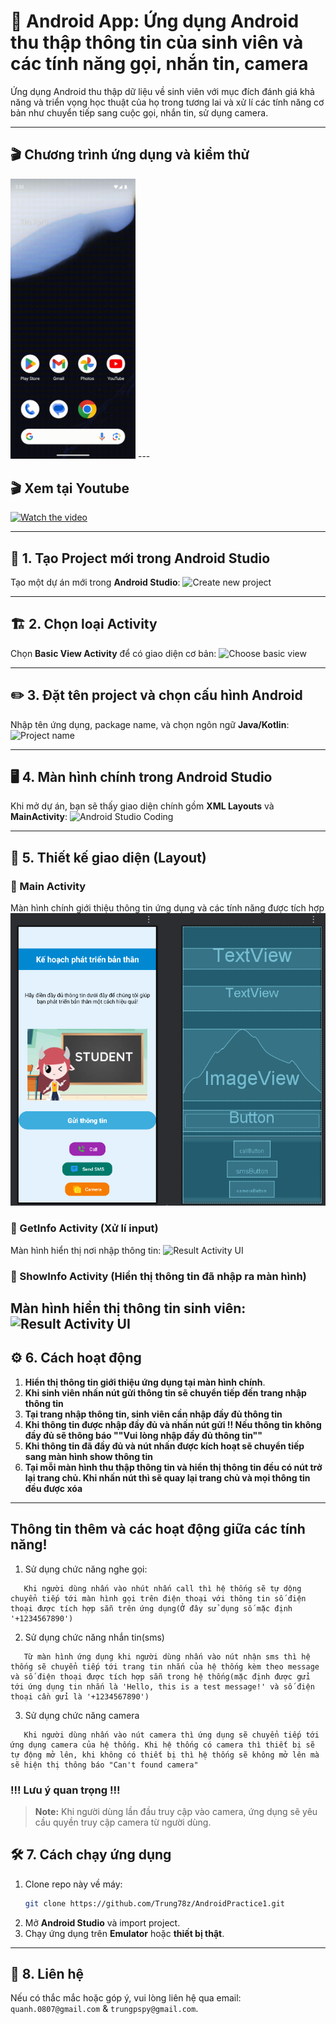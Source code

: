 # 📱 Android App: Ứng dụng Android thu thập thông tin của sinh viên và các tính năng gọi, nhắn tin, camera

Ứng dụng Android thu thập dữ liệu về sinh viên với mục đích đánh giá khả năng và triển vọng học thuật của họ trong tương lai và xử lí các tính năng cơ bản như chuyển tiếp sang cuộc gọi, nhắn tin, sử dụng camera.

---
## 🎬 Chương trình ứng dụng và kiểm thử
<img src="images/output.gif" width="200" alt="Demo GIF">
---

##  🎬 Xem tại Youtube
[![Watch the video](https://img.youtube.com/vi/cjbWnHLpAec/maxresdefault.jpg)](https://youtube.com/shorts/cjbWnHLpAec)



---

## 🚀 1. Tạo Project mới trong Android Studio
Tạo một dự án mới trong **Android Studio**:
![Create new project](images/1.png)

---

## 🏗️ 2. Chọn loại Activity
Chọn **Basic View Activity** để có giao diện cơ bản:
![Choose basic view](images/2.png)

---

## ✏️ 3. Đặt tên project và chọn cấu hình Android
Nhập tên ứng dụng, package name, và chọn ngôn ngữ **Java/Kotlin**:
![Project name](images/3.png)

---

## 🖥️ 4. Màn hình chính trong Android Studio
Khi mở dự án, bạn sẽ thấy giao diện chính gồm **XML Layouts** và **MainActivity**:
![Android Studio Coding](images/4.png)

---

## 🎨 5. Thiết kế giao diện (Layout)

### 🔹 Main Activity
Màn hình chính giới thiệu thông tin ứng dụng và các tính năng được tích hợp
![Main Activity UI](images/a2.png)

### 🔹 GetInfo Activity (Xử lí input)
Màn hình hiển thị nơi nhập thông tin:
![Result Activity UI](images/6.png)

### 🔹 ShowInfo Activity (Hiển thị thông tin đã nhập ra màn hình)
Màn hình hiển thị thông tin sinh viên:
![Result Activity UI](images/6.png)
---

## ⚙️ 6. Cách hoạt động

1. **Hiển thị thông tin giới thiệu ứng dụng tại màn hình chính**.
2. **Khi sinh viên nhấn nút gửi thông tin sẽ chuyển tiếp đến trang nhập thông tin**
3. **Tại trang nhập thông tin, sinh viên cần nhập đầy đủ thông tin**
4. **Khi thông tin được nhập đầy đủ và nhấn nút gửi !! Nếu thông tin không đầy đủ sẽ thông báo ""Vui lòng nhập đầy đủ thông tin""**
5. **Khi thông tin đã đầy đủ và nút nhấn được kích hoạt sẽ chuyển tiếp sang màn hình show thông tin**
6. **Tại mỗi màn hình thu thập thông tin và hiển thị thông tin đều có nút trở lại trang chủ. Khi nhấn nút thì sẽ quay lại trang chủ và mọi thông tin đều được xóa**
---

## Thông tin thêm và các hoạt động giữa các tính năng!
1. Sử dụng chức năng nghe gọi:
```
   Khi người dùng nhấn vào nhút nhấn call thì hệ thống sẽ tự dộng chuyển tiếp tới màn hình gọi trên điện thoại với thông tin số điện thoại được tích hợp sẵn trên ứng dụng(Ở đây sử dụng số mặc định '+1234567890')
```
2. Sử dụng chức năng nhắn tin(sms)
```
   Từ màn hình ứng dụng khi người dùng nhấn vào nút nhận sms thì hệ thống sẽ chuyển tiếp tới trang tin nhắn của hệ thống kèm theo message và số điện thoại được tích hợp sẵn trong hệ thống(mặc định được gửi tới ứng dụng tin nhắn là 'Hello, this is a test message!' và số điện thoại cần gửi là '+1234567890')
```
3. Sử dụng chức năng camera 
```
   Khi người dùng nhấn vào nút camera thì ứng dụng sẽ chuyển tiếp tới ứng dụng camera của hệ thống. Khi hệ thống có camera thì thiết bị sẽ tự động mở lên, khi không có thiết bị thì hệ thống sẽ không mở lên mà sẽ hiện thị thông báo "Can't found camera"
```
### !!! Lưu ý quan trọng !!!
> **Note:** Khi người dùng lần đầu truy cập vào camera, ứng dụng sẽ yêu cầu quyền truy cập camera từ người dùng.

## 🛠️ 7. Cách chạy ứng dụng

1. Clone repo này về máy:
   ```sh
   git clone https://github.com/Trung78z/AndroidPractice1.git
   ```
2. Mở **Android Studio** và import project.
3. Chạy ứng dụng trên **Emulator** hoặc **thiết bị thật**.


---

## 📩 8. Liên hệ
Nếu có thắc mắc hoặc góp ý, vui lòng liên hệ qua email: `quanh.0807@gmail.com` & `trungpspy@gmail.com`.